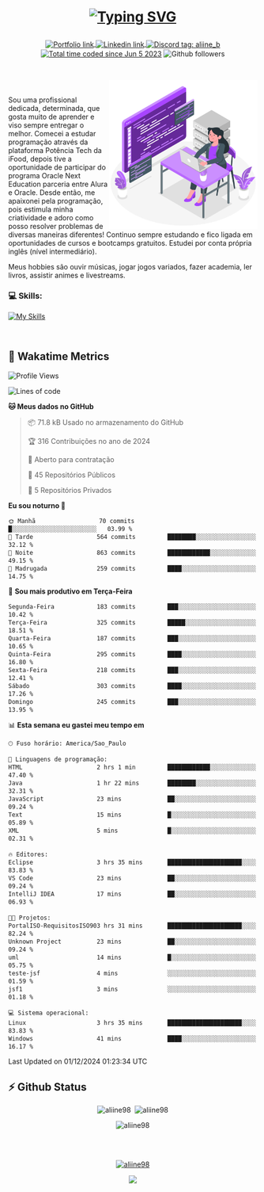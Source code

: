 # <p align = "center"><a href="https://git.io/typing-svg"><img src="https://readme-typing-svg.demolab.com?font=Space+Mono&size=28&pause=1000&duration=4000&color=8E58F7&vCenter=true&width=500&lines=%E2%9C%A8+Ol%C3%A1%2C+sou+Aline+Bevilacqua;%E2%9C%A8+Desenvolvedora+Web!" alt="Typing SVG" /></a></p>

<p align = "center">
    <a href="https://aliine98.github.io" target="_blank">
        <img alt="Portfolio link" align="center" src = "https://img.shields.io/badge/portfolio-8A2BE2?style=for-the-badge">
    </a>
    <a href="https://www.linkedin.com/in/aline-bevilacqua/" target="_blank">
        <img alt="Linkedin link" align="center" src = "https://img.shields.io/badge/LinkedIn-0077B5?style=for-the-badge&logo=linkedin&logoColor=white">
    </a>
    <a href="https://discord.com/" target="_blank">
        <img alt="Discord tag: aliine_b" align="center" src="https://img.shields.io/badge/-aliine__b-5865f2?style=flat-square&logo=Discord&logoColor=FFF" height="28">
    </a>
    <a href="https://wakatime.com/@aliine"><img src="https://wakatime.com/badge/user/d705bdc6-1244-4026-9380-8de8c1599f8d.svg?style=for-the-badge" alt="Total time coded since Jun 5 2023" align="center"/></a>
    <img alt="Github followers" align="center" src="https://img.shields.io/github/followers/Aliine98?style=for-the-badge&color=bf0f47&logo=github&logoColor=white">
</p><br>

<a href="https://storyset.com/"><img src="./assets/coding-amico.svg" width="300" align="right"></a>

<div align="left">
<br>

Sou uma profissional dedicada, determinada, que gosta muito de aprender e viso sempre entregar o melhor. Comecei a estudar programação através da plataforma Potência Tech da iFood, depois tive a oportunidade de participar do programa Oracle Next Education parceria entre Alura e Oracle. Desde então, me apaixonei pela programação, pois estimula minha criatividade e adoro como posso resolver problemas de diversas maneiras diferentes! Continuo sempre estudando e fico ligada em oportunidades de cursos e bootcamps gratuitos.
Estudei por conta própria inglês (nível intermediário).

Meus hobbies são ouvir músicas, jogar jogos variados, fazer academia, ler livros, assistir animes e livestreams.

### 💻 Skills:
[![My Skills](https://skillicons.dev/icons?i=html,css,js,java,tailwind,ts,mysql,hibernate,angular,next,nuxt,firebase,express,mongo&perline=5)](https://skillicons.dev)
</div>
<br>

## 🚀 Wakatime Metrics

<!--START_SECTION:waka-->
![Profile Views](http://img.shields.io/badge/Visualizac%C3%B5es%20do%20perfil-0-blue)

![Lines of code](https://img.shields.io/badge/Desde%20o%20Hello%20World%20eu%20escrevi-375.2%20thousand%20linhas%20de%20c%C3%B3digo-blue)

**🐱 Meus dados no GitHub** 

> 📦 71.8 kB Usado no armazenamento do GitHub 
 > 
> 🏆 316 Contribuições no ano de 2024
 > 
> 💼 Aberto para contratação
 > 
> 📜 45 Repositórios Públicos 
 > 
> 🔑 5 Repositórios Privados 
 > 
**Eu sou noturno 🦉** 

```text
🌞 Manhã                  70 commits          █░░░░░░░░░░░░░░░░░░░░░░░░   03.99 % 
🌆 Tarde                  564 commits         ████████░░░░░░░░░░░░░░░░░   32.12 % 
🌃 Noite                  863 commits         ████████████░░░░░░░░░░░░░   49.15 % 
🌙 Madrugada              259 commits         ████░░░░░░░░░░░░░░░░░░░░░   14.75 % 
```
📅 **Sou mais produtivo em Terça-Feira** 

```text
Segunda-Feira            183 commits         ███░░░░░░░░░░░░░░░░░░░░░░   10.42 % 
Terça-Feira              325 commits         █████░░░░░░░░░░░░░░░░░░░░   18.51 % 
Quarta-Feira             187 commits         ███░░░░░░░░░░░░░░░░░░░░░░   10.65 % 
Quinta-Feira             295 commits         ████░░░░░░░░░░░░░░░░░░░░░   16.80 % 
Sexta-Feira              218 commits         ███░░░░░░░░░░░░░░░░░░░░░░   12.41 % 
Sábado                   303 commits         ████░░░░░░░░░░░░░░░░░░░░░   17.26 % 
Domingo                  245 commits         ███░░░░░░░░░░░░░░░░░░░░░░   13.95 % 
```


📊 **Esta semana eu gastei meu tempo em** 

```text
🕑︎ Fuso horário: America/Sao_Paulo

💬 Linguagens de programação: 
HTML                     2 hrs 1 min         ████████████░░░░░░░░░░░░░   47.40 % 
Java                     1 hr 22 mins        ████████░░░░░░░░░░░░░░░░░   32.31 % 
JavaScript               23 mins             ██░░░░░░░░░░░░░░░░░░░░░░░   09.24 % 
Text                     15 mins             █░░░░░░░░░░░░░░░░░░░░░░░░   05.89 % 
XML                      5 mins              █░░░░░░░░░░░░░░░░░░░░░░░░   02.31 % 

🔥 Editores: 
Eclipse                  3 hrs 35 mins       █████████████████████░░░░   83.83 % 
VS Code                  23 mins             ██░░░░░░░░░░░░░░░░░░░░░░░   09.24 % 
IntelliJ IDEA            17 mins             ██░░░░░░░░░░░░░░░░░░░░░░░   06.93 % 

🐱‍💻 Projetos: 
PortalISO-RequisitosISO903 hrs 31 mins       █████████████████████░░░░   82.24 % 
Unknown Project          23 mins             ██░░░░░░░░░░░░░░░░░░░░░░░   09.24 % 
uml                      14 mins             █░░░░░░░░░░░░░░░░░░░░░░░░   05.75 % 
teste-jsf                4 mins              ░░░░░░░░░░░░░░░░░░░░░░░░░   01.59 % 
jsf1                     3 mins              ░░░░░░░░░░░░░░░░░░░░░░░░░   01.18 % 

💻 Sistema operacional: 
Linux                    3 hrs 35 mins       █████████████████████░░░░   83.83 % 
Windows                  41 mins             ████░░░░░░░░░░░░░░░░░░░░░   16.17 % 
```


 Last Updated on 01/12/2024 01:23:34 UTC
<!--END_SECTION:waka-->
 
## ⚡ Github Status

<p align="center"><img src="https://my-github-readme-stats-aliine98.vercel.app/api?username=aliine98&show_icons=true&locale=en&theme=radical" alt="aliine98" />&nbsp;&nbsp;<img src="https://my-github-readme-stats-aliine98.vercel.app/api/top-langs?username=aliine98&show_icons=true&locale=en&layout=compact&theme=radical&exclude_repo=my-github-readme-stats,my-github-readme-streak-stats,github-readme-streak-stats,ajax-com-js-puro" alt="aliine98" /></p>

<p align="center"><img src="https://streak-stats.demolab.com?user=aliine98&theme=radical" alt="aliine98" /></p>

<br><br>
<p align="center"> <a href="https://github.com/ryo-ma/github-profile-trophy" target="_blank"><img src="https://github-profile-trophy.vercel.app/?username=aliine98&theme=radical&column=4" alt="aliine98" /></a> </p>

<p align="center"><img src="https://media4.giphy.com/media/C1bBFL2dMQxA4/giphy.gif?cid=ecf05e47z7xqxd7gboyuplq95r7v869x9bi8msk1upllpme2&ep=v1_gifs_search&rid=giphy.gif&ct=g" width="700"></p>
